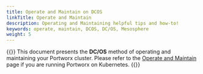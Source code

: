 ```yaml
---
title: Operate and Maintain on DCOS
linkTitle: Operate and Maintain
description: Operating and Maintaining helpful tips and how-to!
keywords: operate, maintain, DCOS, DC/OS, Mesosphere
weight: 5
---
```


{{<info>}}
This document presents the **DC/OS** method of operating and maintaining your Portworx cluster. Please refer to the [Operate and Maintain](/portworx-install-with-kubernetes/operate-and-maintain-on-kubernetes/) page if you are running Portworx on Kubernetes.
{{</info>}}
